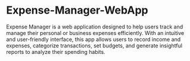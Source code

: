 # Expense-Manager-WebApp

Expense Manager is a web application designed to help users track and manage their personal or business expenses efficiently. With an intuitive and user-friendly interface, this app allows users to record income and expenses, categorize transactions, set budgets, and generate insightful reports to analyze their spending habits.
